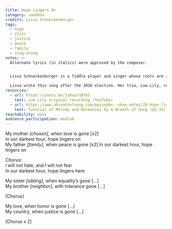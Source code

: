 ```yaml
---
title: Hope Lingers On
category: sandbox
credits: Lissa Schneckenburger
tags:
  - hope
  - 21stc
  - justice
  - peace
  - family
  - sing-along
notes: >-
  Alternate lyrics (in italics) were approved by the composer. 


  Lissa Schneckenburger is a fiddle player and singer whose roots are in folk music in Maine. She lives in Brattleboro, Vermont, now, and says, “To me, music creates community. Music is what people sing along to, dance to, fall in love to… music brings people together." Giving concerts on her own or as part of the trio, Low Lily, as well as supporting other musicians with practice challenges (and jokes) through her website, Lissa consistently does her part to build community. 

  Lissa wrote this song after the 2016 election. Her trio, Low Lily, recorded it in March 2018. Andrea Ramsey arranged it for SATB choir.
resources:
  - url: https://youtu.be/1yKuyv1B7eI
    text: Low Lily original recording (YouTube)
  - url: https://www.abreathofsong.com/episodes--show-notes/29-hope-lingers-on#/
    text: Tutorial of Melody and Harmonies by A Breath of Song (@2:32)
teachability: easy
audience_participation: medium
---
```

My mother *\[chosen],* when love is gone \[x2]\
In our darkest hour, hope lingers on\
My father *\[family],* when peace is gone \[x2]
In our darkest hour, hope lingers on

*Chorus:*\
I will not hate, and I will not fear\
In our darkest hour, hope lingers here

My sister *\[sibling]*, when equality’s gone \[...]\
My brother *\[neighbor]*, with tolerance gone \[...]

\[Chorus]

My love, when honor is gone \[...]\
My country, when justice is gone \[...]

\[Chorus x 2]
